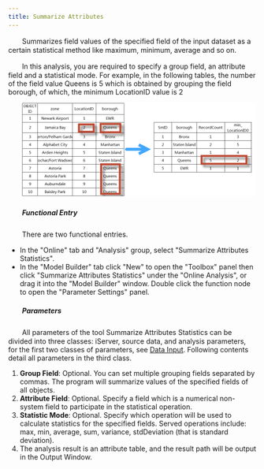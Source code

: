 ```yaml
---
title: Summarize Attributes
---
```


　　Summarizes field values of the specified field of the input dataset as a certain statistical method like maximum, minimum, average and so on.

　　In this analysis, you are required to specify a group field, an attribute field and a statistical mode. For example, in the following tables, the number of the field value Queens is 5 which is obtained by grouping the field borough, of which, the minimum LocationID value is 2


　　![](img/SummaryAttributes.png)

##### 　　Functional Entry

　　There are two functional entries.

- In the "Online" tab and "Analysis" group, select "Summarize Attributes Statistics".
- In the "Model Builder" tab click "New" to open the "Toolbox" panel then click "Summarize Attributes Statistics" under the "Online Analysis", or drag it into the "Model Builder" window. Double click the function node to open the "Parameter Settings" panel.

##### 　　Parameters

　　All parameters of the tool Summarize Attributes Statistics can be divided into three classes: iServer, source data, and analysis parameters, for the first two classes of parameters, see [Data Input](DataInputType.html). Following contents detail all parameters in the third class.

1. **Group Field**: Optional. You can set multiple grouping fields separated by commas. The program will summarize values of the specified fields of all objects.
2. **Attribute Field**: Optional. Specify a field which is a numerical non-system field to participate in the statistical operation.
3. **Statistic Mode**: Optional. Specify which operation will be used to calculate statistics for the specified fields. Served operations include: max, min, average, sum, variance, stdDeviation (that is standard deviation).
4. The analysis result is an attribute table, and the result path will be output in the Output Window.

